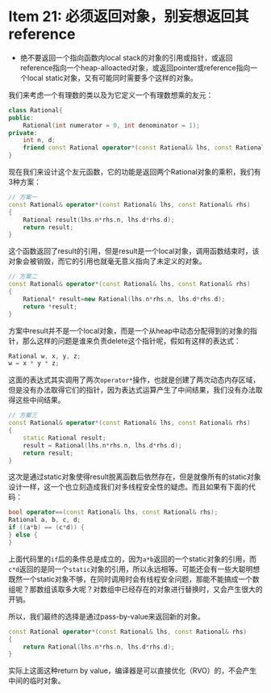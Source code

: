 # Item 21: 必须返回对象，别妄想返回其reference

* 绝不要返回一个指向函数内local stack的对象的引用或指针，或返回reference指向一个heap-alloacted对象，或返回pointer或reference指向一个local static对象，又有可能同时需要多个这样的对象。

我们来考虑一个有理数的类以及为它定义一个有理数想乘的友元：

```cpp
class Rational{
public:
    Rational(int numerator = 0, int denominator = 1);
private:
    int n, d;
    friend const Rational operator*(const Rational& lhs, const Rational& rhs);
}
```
现在我们来设计这个友元函数，它的功能是返回两个Rational对象的乘积，我们有3种方案：

```cpp
// 方案一
const Rational& operator*(const Rational& lhs, const Rational& rhs)
{
    Rational result(lhs.n*rhs.n, lhs.d*rhs.d);
    return result;
}
```
这个函数返回了result的引用，但是result是一个local对象，调用函数结束时，该对象会被销毁，而它的引用也就毫无意义指向了未定义的对象。

```cpp
// 方案二
const Rational& operator*(const Rational& lhs, const Rational& rhs)
{
    Rational* result=new Rational(lhs.n*rhs.n, lhs.d*rhs.d);
    return *result;
}
```

方案中result并不是一个local对象，而是一个从heap中动态分配得到的对象的指针，那么这样的问题是谁来负责delete这个指针呢，假如有这样的表达式：

```cpp
Rational w, x, y, z;
w = x * y * z;
```

这面的表达式其实调用了两次`operator*`操作，也就是创建了两次动态内存区域，但是没有办法取得它们的指针，因为表达式运算产生了中间结果，我们没有办法取得这些中间结果。

```cpp
// 方案三
const Rational& operator*(const Rational& lhs, const Rational& rhs)
{
    static Rational result;
    result = Rational(lhs.n*rhs.n, lhs.d*rhs.d);
    return result;
}
```

这次是通过static对象使得result脱离函数后依然存在，但是就像所有的static对象设计一样，这一个也立刻造成我们对多线程安全性的疑虑。而且如果有下面的代码：

```cpp
bool operator==(const Rational& lhs, const Rational& rhs);
Rational a, b, c, d;
if ((a*b) == (c*d)) {
} else {
}
```
上面代码里的`if`后的条件总是成立的，因为`a*b`返回的一个static对象的引用，而`c*d`返回的是同一个`static`对象的引用，所以永远相等。可能还会有一些大聪明想既然一个static对象不够，在同时调用时会有线程安全问题，那能不能搞成一个数组呢？那数组该取多大呢？对数组中已经存在的对象进行替换时，又会产生很大的开销。

所以，我们最终的选择是通过pass-by-value来返回新的对象。

```cpp
const Rational operator*(const Rational& lhs, const Rational& rhs)
{
    return Rational(lhs.n*rhs.n, lhs.d*rhs.d);
}
```

实际上这面这种return by value，编译器是可以直接优化（RVO）的，不会产生中间的临时对象。